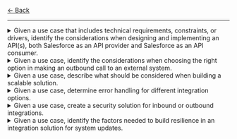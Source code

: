 [← Back](../README.md)

---

<details>
<summary>Given a use case that includes technical requirements, constraints, or drivers, identify the considerations when designing and implementing an API(s), both Salesforce as an API provider and Salesforce as an API consumer.</summary>

**Notes:**
- 

</details>

<details>
<summary>Given a use case, identify the considerations when choosing the right option in making an outbound call to an external system.</summary>

**Notes:**
- 

</details>

<details>
<summary>Given a use case, describe what should be considered when building a scalable solution.</summary>

**Notes:**
- 

</details>

<details>
<summary>Given a use case, determine error handling for different integration options.</summary>

**Notes:**
- 

</details>

<details>
<summary>Given a use case, create a security solution for inbound or outbound integrations.</summary>

**Notes:**
- 

</details>

<details>
<summary>Given a use case, identify the factors needed to build resilience in an integration solution for system updates.</summary>

**Notes:**
- 

</details>

